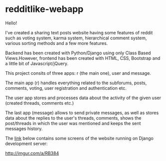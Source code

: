 # redditlike-webapp
Hello!

I've created a sharing text posts website having some features of reddit such as voting system, karma system, hierarchical comment system, various sorting methods and a few more features.

Backend has been created with Python/Django using only Class Based Views.However, frontend has been created with HTML, CSS, Bootstrap and a little bit of Javascript/jQuery.

This project consits of three apps: r (the main one), user and message.

The main app (r) handles everything related to the subforums, posts, comments, voting, user registration and authentication etc.

The user app stores and processes data about the activity of the given user (created threads, comments etc.)

The last app (message) allows to send private messages, as well as stores data about the replies to the user's threads, comments, shows the post/threads in which the user was mentioned and keeps the sent messages history.

The <a href="http://imgur.com/a/RB384">link<a/> below contains some screens of the website running on Django development server:

http://imgur.com/a/RB384
